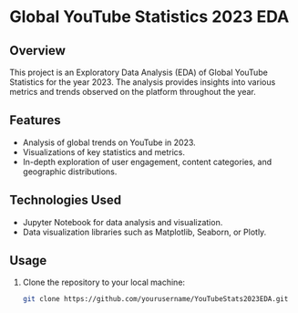 # Global YouTube Statistics 2023 EDA

## Overview
This project is an Exploratory Data Analysis (EDA) of Global YouTube Statistics for the year 2023. The analysis provides insights into various metrics and trends observed on the platform throughout the year.

## Features
- Analysis of global trends on YouTube in 2023.
- Visualizations of key statistics and metrics.
- In-depth exploration of user engagement, content categories, and geographic distributions.

## Technologies Used
- Jupyter Notebook for data analysis and visualization.
- Data visualization libraries such as Matplotlib, Seaborn, or Plotly.

## Usage
1. Clone the repository to your local machine:
   ```bash
   git clone https://github.com/yourusername/YouTubeStats2023EDA.git
